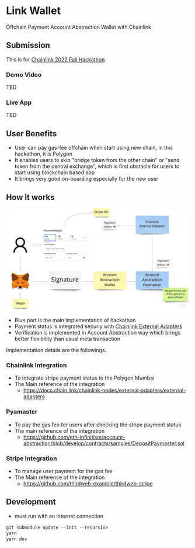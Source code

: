 # Link Wallet

Offchain Payment Account Abstraction Wallet with Chainlink

## Submission

This is for [Chainlink 2022 Fall Hackathon](https://chain.link/hackathon)

### Demo Video

TBD

### Live App

TBD

## User Benefits

- User can pay gas-fee offchain when start using new chain, in this hackathon, it is Polygon
- It enables users to skip "bridge token from the other chain" or "send token from the central exchange", which is first obstacle for users to start using blockchain based app
- It brings very good on-boarding especially for the new user

## How it works

![how-it-works](./docs/how-it-works.png)

- Blue part is the main implementation of hackathon
- Payment status is integrated securly with [Chainlink External Adapters](https://docs.chain.link/chainlink-nodes/external-adapters/external-adapters)
- Verification is implemented in Account Abstraction way which brings better flexibility than usual meta transaction

Implementation details are the followings.

### Chainlink Integration

- To integrate stripe payment status to the Polygon Mumbai
- The Main reference of the integration
  - https://docs.chain.link/chainlink-nodes/external-adapters/external-adapters

### Pyamaster

- To pay the gas fee for users after checking the stripe payment status
- The main reference of the integration
  - https://github.com/eth-infinitism/account-abstraction/blob/develop/contracts/samples/DepositPaymaster.sol

### Stripe Integration

- To manage user payment for the gas fee
- The Main reference of the integration
  - https://github.com/thirdweb-example/thirdweb-stripe

## Development

- must run with an internet connection

```
git submodule update --init --recursive
yarn
yarn dev
```
